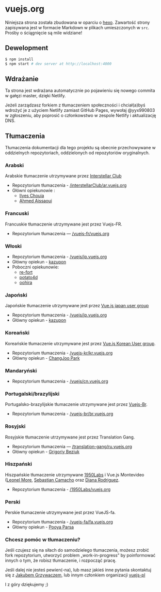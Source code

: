 ﻿# vuejs.org

Niniejsza strona została zbudowana w oparciu o [hexo](http://hexo.io/). Zawartość strony zapisywana jest w formacie Markdown w plikach umieszczonych w `src`. Prośby o ściągnięcie są mile widziane!

## Dewelopment 

``` bash
$ npm install
$ npm start # dev server at http://localhost:4000
```

## Wdrażanie

Ta strona jest wdrażana automatycznie po pojawieniu się nowego commita w gałęzi master, dzięki Netlify.

Jeżeli zarządzasz forkiem z tłumaczeniem społeczności i chciał(a)byś wdrożyć je z użyciem Netlify zamiast GitHub Pages, wywołaj @yyx990803 w zgłoszeniu, aby poprosić o członkowstwo w zespole Netlify i aktualizację DNS.

## Tłumaczenia

Tłumaczenia dokumentacji dla tego projektu są obecnie przechowywane w oddzielnych repozytoriach, oddzielonych od repozytoriów oryginalnych.


### Arabski

Arabskie tłumaczenie utrzymywane przez [Interstellar Club](https://github.com/InterstellarClub)

* Repozytorium tłumaczenia - [/interstellarClub/ar.vuejs.org](https://github.com/interstellarClub/ar.vuejs.org)
* Główni opiekunowie :
    * [Ilyes Chouia](https://github.com/celyes)
    * [Ahmed Aissaoui](https://github.com/Aissaoui-Ahmed)
    
### Francuski

Francuskie tłumaczenie utrzymywane jest przez Vuejs-FR.

* Repozytorium tłumaczenia — [/vuejs-fr/vuejs.org](https://github.com/vuejs-fr/vuejs.org)

### Włoski

* Repozytorium tłumaczenia - [/vuejs/jp.vuejs.org](https://github.com/vuejs/jp.vuejs.org)
* Główny opiekun - [kazupon](https://github.com/kazupon)
* Poboczni opiekunowie:
    * [re-fort](https://github.com/re-fort)
    * [potato4d](https://github.com/potato4d)
    * [oohira](https://github.com/oohira)

### Japoński

Japońskie tłumaczenie utrzymywane jest przez [Vue.js japan user group](https://github.com/vuejs-jp)

* Repozytorium tłumaczenia - [/vuejs/jp.vuejs.org](https://github.com/vuejs/jp.vuejs.org)
* Główny opiekun - [kazupon](https://github.com/kazupon)

### Koreański

Koreańskie tłumaczenie utrzymywane jest przez [Vue.js Korean User group](https://github.com/vuejs-kr).

* Repozytorium tłumaczenia - [/vuejs-kr/kr.vuejs.org](https://github.com/vuejs-kr/kr.vuejs.org)
* Główny opiekun - [ChangJoo Park](https://github.com/ChangJoo-Park)

### Mandaryński

* Repozytorium tłumaczenia - [/vuejs/cn.vuejs.org](https://github.com/vuejs/cn.vuejs.org)

### Portugalski/brazylijski

Portugalsko-brazylijskie tłumaczenie utrzymywane jest przez [Vuejs-Br](https://github.com/vuejs-br).

* Repozytorium tłumaczenia - [/vuejs-br/br.vuejs.org](https://github.com/vuejs-br/br.vuejs.org)

### Rosyjski

Rosyjskie tłumaczenie utrzymywane jest przez Translation Gang.

* Repozytorium tłumaczenia — [/translation-gang/ru.vuejs.org](https://github.com/translation-gang/ru.vuejs.org)
* Główny opiekun - [Grigoriy Beziuk](https://gbezyuk.github.io)

### Hiszpański

Hiszpańskie tłumaczenie utrzymywane [1950Labs](https://1950labs.com) i Vue.js Montevideo ([Leonel More](https://twitter.com/leonelmore), [Sebastian Camacho](https://twitter.com/sxcamacho) oraz [Diana Rodriguez](https://vue.beingadev.rocks).

* Repozytorium tłumaczenia - [/1950Labs/vuejs.org](https://github.com/1950Labs/vuejs.org)

### Perski

Perskie tłumaczenie utrzymywane jest przez VueJS-fa.

* Repozytorium tłumaczenia - [/vuejs-fa/fa.vuejs.org](https://github.com/vuejs-fa/fa.vuejs.org)
* Główny opiekun - [Pooya Parsa](https://github.com/pi0)

### Chcesz pomóc w tłumaczeniu?

Jeśli czujesz się na siłach do samodzielego tłumaczenia, możesz zrobić fork repozytorium, utworzyć problem „work-in-progress” by poinformować innych o tym, że robisz tłumaczenie, i rozpocząć pracę.

Jeśli dalej nie jesteś pewien(-na), lub masz jakieś inne pytania skontaktuj się z [Jakubem Grzywaczem](https://github.com/JakeTvvv), lub innym członkiem organizacji [vuejs-pl](https://github.com/vuejs-pl)

I z góry dziękujemy ;)
